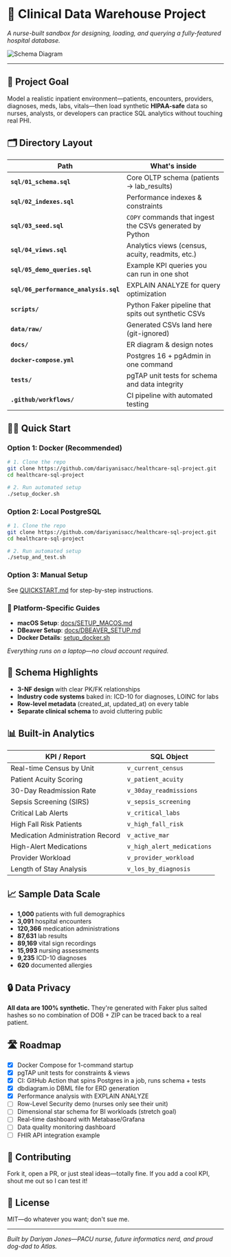 # 🏥 Clinical Data Warehouse Project

*A nurse-built sandbox for designing, loading, and querying a fully-featured hospital database.*

![Schema Diagram](docs/schema_diagram.png) <!-- Replace once you export the PNG -->

---

## 🚀 Project Goal
Model a realistic inpatient environment—patients, encounters, providers, diagnoses, meds, labs, vitals—then load synthetic **HIPAA-safe** data so nurses, analysts, or developers can practice SQL analytics without touching real PHI.

## 🗂 Directory Layout
| Path | What's inside |
|------|---------------|
| **`sql/01_schema.sql`** | Core OLTP schema (patients → lab_results) |
| **`sql/02_indexes.sql`** | Performance indexes & constraints |
| **`sql/03_seed.sql`** | `COPY` commands that ingest the CSVs generated by Python |
| **`sql/04_views.sql`** | Analytics views (census, acuity, readmits, etc.) |
| **`sql/05_demo_queries.sql`** | Example KPI queries you can run in one shot |
| **`sql/06_performance_analysis.sql`** | EXPLAIN ANALYZE for query optimization |
| **`scripts/`** | Python Faker pipeline that spits out synthetic CSVs |
| **`data/raw/`** | Generated CSVs land here (git-ignored) |
| **`docs/`** | ER diagram & design notes |
| **`docker-compose.yml`** | Postgres 16 + pgAdmin in one command |
| **`tests/`** | pgTAP unit tests for schema and data integrity |
| **`.github/workflows/`** | CI pipeline with automated testing |

## 🏃‍♀️ Quick Start

### Option 1: Docker (Recommended)
```bash
# 1. Clone the repo
git clone https://github.com/dariyanisacc/healthcare-sql-project.git
cd healthcare-sql-project

# 2. Run automated setup
./setup_docker.sh
```

### Option 2: Local PostgreSQL
```bash
# 1. Clone the repo
git clone https://github.com/dariyanisacc/healthcare-sql-project.git
cd healthcare-sql-project

# 2. Run automated setup
./setup_and_test.sh
```

### Option 3: Manual Setup
See [QUICKSTART.md](QUICKSTART.md) for step-by-step instructions.

### 📖 Platform-Specific Guides
- **macOS Setup**: [docs/SETUP_MACOS.md](docs/SETUP_MACOS.md)
- **DBeaver Setup**: [docs/DBEAVER_SETUP.md](docs/DBEAVER_SETUP.md)
- **Docker Details**: [setup_docker.sh](setup_docker.sh)

*Everything runs on a laptop—no cloud account required.*

## 🧬 Schema Highlights
- **3-NF design** with clear PK/FK relationships
- **Industry code systems** baked in: ICD-10 for diagnoses, LOINC for labs
- **Row-level metadata** (created_at, updated_at) on every table
- **Separate clinical schema** to avoid cluttering public

## 📊 Built-in Analytics

| KPI / Report | SQL Object |
|--------------|------------|
| Real-time Census by Unit | `v_current_census` |
| Patient Acuity Scoring | `v_patient_acuity` |
| 30-Day Readmission Rate | `v_30day_readmissions` |
| Sepsis Screening (SIRS) | `v_sepsis_screening` |
| Critical Lab Alerts | `v_critical_labs` |
| High Fall Risk Patients | `v_high_fall_risk` |
| Medication Administration Record | `v_active_mar` |
| High-Alert Medications | `v_high_alert_medications` |
| Provider Workload | `v_provider_workload` |
| Length of Stay Analysis | `v_los_by_diagnosis` |

## 📈 Sample Data Scale
- **1,000** patients with full demographics
- **3,091** hospital encounters
- **120,366** medication administrations
- **87,631** lab results
- **89,169** vital sign recordings
- **15,993** nursing assessments
- **9,235** ICD-10 diagnoses
- **620** documented allergies

## 🔒 Data Privacy
**All data are 100% synthetic.** They're generated with Faker plus salted hashes so no combination of DOB + ZIP can be traced back to a real patient.

## 🛣 Roadmap
- [x] Docker Compose for 1-command startup
- [x] pgTAP unit tests for constraints & views
- [x] CI: GitHub Action that spins Postgres in a job, runs schema + tests
- [x] dbdiagram.io DBML file for ERD generation
- [x] Performance analysis with EXPLAIN ANALYZE
- [ ] Row-Level Security demo (nurses only see their unit)
- [ ] Dimensional star schema for BI workloads (stretch goal)
- [ ] Real-time dashboard with Metabase/Grafana
- [ ] Data quality monitoring dashboard
- [ ] FHIR API integration example

## 🤝 Contributing
Fork it, open a PR, or just steal ideas—totally fine. If you add a cool KPI, shout me out so I can test it!

## 📜 License
MIT—do whatever you want; don't sue me.

---

*Built by Dariyan Jones—PACU nurse, future informatics nerd, and proud dog-dad to Atlas.*